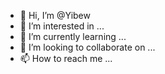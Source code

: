 - 👋 Hi, I’m @Yibew
- 👀 I’m interested in ...
- 🌱 I’m currently learning ...
- 💞️ I’m looking to collaborate on ...
- 📫 How to reach me ...

<!---
Yibew/Yibew is a ✨ special ✨ repository because its `README.md` (this file) appears on your GitHub profile.
You can click the Preview link to take a look at your changes.
--->
